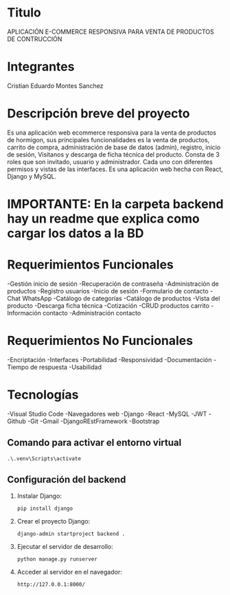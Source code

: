 # Titulo
APLICACIÓN E-COMMERCE RESPONSIVA PARA VENTA DE PRODUCTOS DE CONTRUCCIÓN

# Integrantes
Cristian Eduardo Montes Sanchez

# Descripción breve del proyecto
Es una aplicación web ecommerce responsiva para la venta de productos de hormigon, sus principales
funcionalidades es la venta de productos, carrito de compra, administración de base de datos (admin),
registro, inicio de sesión, Visítanos y descarga de ficha técnica del producto. Consta de 3 roles que
son invitado, usuario y administrador. Cada uno con diferentes permisos y vistas de las interfaces.
Es una aplicación web hecha con React, Django y MySQL.
 # IMPORTANTE: En la carpeta backend hay un readme que explica como cargar los datos a la BD  #
# Requerimientos Funcionales
-Gestión inicio de sesión
-Recuperación de contraseña
-Administración de productos
-Registro usuarios
-Inicio de sesión
-Formulario de contacto
-Chat WhatsApp
-Catálogo de categorías
-Catálogo de productos
-Vista del producto
-Descarga ficha técnica
-Cotización
-CRUD productos carrito
-Información contacto
-Administración contacto
# Requerimientos No Funcionales
-Encriptación
-Interfaces
-Portabilidad
-Responsividad
-Documentación
-Tiempo de respuesta
-Usabilidad
# Tecnologías
-Visual Studio Code
-Navegadores web
-Django
-React
-MySQL
-JWT
-Github
-Git
-Gmail
-DjangoREstFramework
-Bootstrap

## Comando para activar el entorno virtual
    .\.venv\Scripts\activate

## Configuración del backend

1. Instalar Django:
    ```
    pip install django
    ```

2. Crear el proyecto Django:
    ```
    django-admin startproject backend .
    ```

3. Ejecutar el servidor de desarrollo:
    ```
    python manage.py runserver
    ```

4. Acceder al servidor en el navegador:
    ```
    http://127.0.0.1:8000/
    ```
